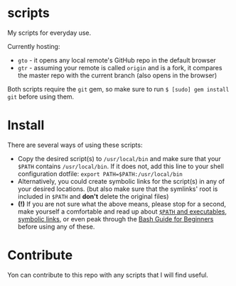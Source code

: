 scripts
=======
My scripts for everyday use.

Currently hosting:

* `gto` - it opens any local remote's GitHub repo in the default browser
* `gtr` - assuming your remote is called `origin` and is a fork, it compares the master repo with the current branch (also opens in the browser)

Both scripts require the `git` gem, so make sure to run `$ [sudo] gem install git` before using them.

Install
=======

There are several ways of using these scripts:

* Copy the desired script(s) to `/usr/local/bin` and make sure that your `$PATH` contains `/usr/local/bin`. If it does not, add this line to your shell configuration dotfile:
`export PATH=$PATH:/usr/local/bin` <br>
* Alternatively, you could create symbolic links for the script(s) in any of your desired locations. (but also make sure that the symlinks' root is included in `$PATH` and **don't** delete the original files)<br>
* **(!)** If you are not sure what the above means, please stop for a second, make yourself a comfortable and read up about [`$PATH` and executables](http://quickleft.com/blog/command-line-tutorials-path), [symbolic links](http://www.nixtutor.com/freebsd/understanding-symbolic-links/), or even peak through the [Bash Guide for Beginners](http://tldp.org/LDP/Bash-Beginners-Guide/html/index.html) before using any of these.

Contribute
=======
Yon can contribute to this repo with any scripts that I will find useful.
